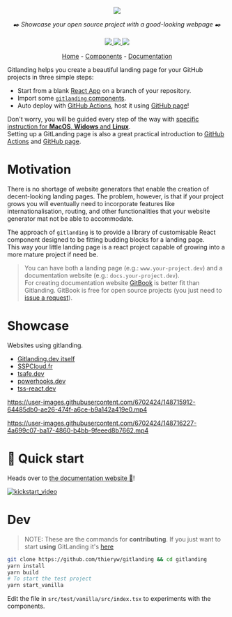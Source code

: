 <p align="center">
    <img src="https://user-images.githubusercontent.com/6702424/149700453-81e535ba-7196-4765-88bd-ab2b30e6875b.png">  
</p>
<p align="center">
    <i>✒️ Showcase your open source project with a good-looking webpage ✒️</i>
    <br>
    <br>
    <a href="https://github.com/thieryw/gitlanding/actions">
      <img src="https://github.com/thieryw/gitlanding/workflows/ci/badge.svg?branch=main">
    </a>
    <a href="https://github.com/thieryw/gitlanding/blob/cfa7b01db162602fa6622160377f4d4e3485d4fc/tsconfig.json#L14">
        <img src="https://camo.githubusercontent.com/0f9fcc0ac1b8617ad4989364f60f78b2d6b32985ad6a508f215f14d8f897b8d3/68747470733a2f2f62616467656e2e6e65742f62616467652f547970655363726970742f7374726963742532302546302539462539322541412f626c7565">
    </a>
    <a href="https://github.com/garronej/gitlanding/blob/main/LICENSE">
      <img src="https://img.shields.io/npm/l/gitlanding">
    </a>
</p>
<p align="center">
  <a href="https://www.gitlanding.dev/">Home</a> - 
  <a href="https://www.gitlanding.dev/storybook">Components</a> - 
  <a href="https://docs.gitlanding.dev/">Documentation</a>
</p>

Gitlanding helps you create a beautiful landing page for your GitHub projects in three simple steps:

-   Start from a blank [React App](https://create-react-app.dev/) on a branch of your repository.
-   Import some [`gitlanding` components](https://www.gitlanding.dev/storybook/).
-   Auto deploy with [GitHub Actions](https://github.com/features/actions), host it using [GitHub page](https://pages.github.com/)!

Don't worry, you will be guided every step of the way with [specific instruction for **MacOS**, **Widows** and **Linux**](https://docs.gitlanding.dev/#step-by-step-guide).  
Setting up a GitLanding page is also a great practical introduction to [GitHub Actions](https://github.com/features/actions) and [GitHub page](https://pages.github.com/).

# Motivation

There is no shortage of website generators that enable the creation of decent-looking landing pages.
The problem, however, is that if your project grows you will eventually need to incorporate
features like internationalisation, routing, and other functionalities that your website generator
mat not be able to accommodate.

The approach of `gitlanding` is to provide a library of customisable React component
designed to be fitting budding blocks for a landing page.  
This way your little landing page is a react project capable of growing into a more mature project if need be.

> You can have both a landing page (e.g.: `www.your-project.dev`) and a documentation website (e.g.: `docs.your-project.dev`).  
> For creating documentation website [GitBook](https://gitbook.com) is better fit than Gitlanding. GitBook is free for open source
> projects (you just need to [issue a request](https://user-images.githubusercontent.com/6702424/148654719-bf393721-4bf4-4814-a8ef-cf57a3318a7f.png)).

# Showcase

Websites using gitlanding.

-   [Gitlanding.dev itself](https://www.gitlanding.dev/)
-   [SSPCloud.fr](https://www.sspcloud.fr)
-   [tsafe.dev](https://www.tsafe.dev/)
-   [powerhooks.dev](https://www.powerhooks.dev/)
-   [tss-react.dev](https://www.tss-react.dev/)

https://user-images.githubusercontent.com/6702424/148715912-64485db0-ae26-474f-a6ce-b9a142a419e0.mp4

https://user-images.githubusercontent.com/6702424/148716227-4a699c07-ba17-4860-b4bb-9feeed8b7662.mp4

# 🚀 Quick start

Heads over to [the documentation website 📙](https://docs.gitlanding.dev/)!

[![kickstart_video](https://user-images.githubusercontent.com/6702424/148655634-bcc2ef69-9720-4224-9da5-0af88eb9d906.png)](https://youtu.be/taDGhL0z7wc)

# Dev

> NOTE: These are the commands for **contributing**.
> If you just want to start **using** GitLanding it's [here](https://docs.gitlanding.dev/)

```bash
git clone https://github.com/thieryw/gitlanding && cd gitlanding
yarn install
yarn build
# To start the test project
yarn start_vanilla
```

Edit the file in `src/test/vanilla/src/index.tsx` to experiments with the components.
